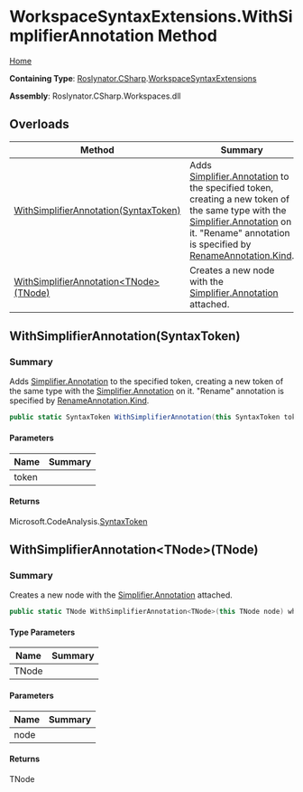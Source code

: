 # WorkspaceSyntaxExtensions\.WithSimplifierAnnotation Method

[Home](../../../../README.md)

**Containing Type**: [Roslynator.CSharp](../../README.md)\.[WorkspaceSyntaxExtensions](../README.md)

**Assembly**: Roslynator\.CSharp\.Workspaces\.dll

## Overloads

| Method | Summary |
| ------ | ------- |
| [WithSimplifierAnnotation(SyntaxToken)](../WithSimplifierAnnotation/README.md#Roslynator_CSharp_WorkspaceSyntaxExtensions_WithSimplifierAnnotation_Microsoft_CodeAnalysis_SyntaxToken_) | Adds [Simplifier.Annotation](https://docs.microsoft.com/en-us/dotnet/api/microsoft.codeanalysis.simplification.simplifier.annotation) to the specified token, creating a new token of the same type with the [Simplifier.Annotation](https://docs.microsoft.com/en-us/dotnet/api/microsoft.codeanalysis.simplification.simplifier.annotation) on it\. "Rename" annotation is specified by [RenameAnnotation.Kind](https://docs.microsoft.com/en-us/dotnet/api/microsoft.codeanalysis.codeactions.renameannotation.kind)\. |
| [WithSimplifierAnnotation\<TNode>(TNode)](#Roslynator_CSharp_WorkspaceSyntaxExtensions_WithSimplifierAnnotation__1___0_) | Creates a new node with the [Simplifier.Annotation](https://docs.microsoft.com/en-us/dotnet/api/microsoft.codeanalysis.simplification.simplifier.annotation) attached\. |

## WithSimplifierAnnotation\(SyntaxToken\)<a name="Roslynator_CSharp_WorkspaceSyntaxExtensions_WithSimplifierAnnotation_Microsoft_CodeAnalysis_SyntaxToken_"></a>

### Summary

Adds [Simplifier.Annotation](https://docs.microsoft.com/en-us/dotnet/api/microsoft.codeanalysis.simplification.simplifier.annotation) to the specified token, creating a new token of the same type with the [Simplifier.Annotation](https://docs.microsoft.com/en-us/dotnet/api/microsoft.codeanalysis.simplification.simplifier.annotation) on it\.
"Rename" annotation is specified by [RenameAnnotation.Kind](https://docs.microsoft.com/en-us/dotnet/api/microsoft.codeanalysis.codeactions.renameannotation.kind)\.

```csharp
public static SyntaxToken WithSimplifierAnnotation(this SyntaxToken token)
```

#### Parameters

| Name | Summary |
| ---- | ------- |
| token | |

#### Returns

Microsoft\.CodeAnalysis\.[SyntaxToken](https://docs.microsoft.com/en-us/dotnet/api/microsoft.codeanalysis.syntaxtoken)

## WithSimplifierAnnotation\<TNode>\(TNode\)<a name="Roslynator_CSharp_WorkspaceSyntaxExtensions_WithSimplifierAnnotation__1___0_"></a>

### Summary

Creates a new node with the [Simplifier.Annotation](https://docs.microsoft.com/en-us/dotnet/api/microsoft.codeanalysis.simplification.simplifier.annotation) attached\.

```csharp
public static TNode WithSimplifierAnnotation<TNode>(this TNode node) where TNode : Microsoft.CodeAnalysis.SyntaxNode
```

#### Type Parameters

| Name | Summary |
| ---- | ------- |
| TNode | |

#### Parameters

| Name | Summary |
| ---- | ------- |
| node | |

#### Returns

TNode

